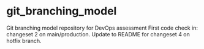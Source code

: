 # git_branching_model
Git branching model repository for DevOps assessment
First code check in: changeset 2 on main/production.
Update to README for changeset 4 on hotfix branch.